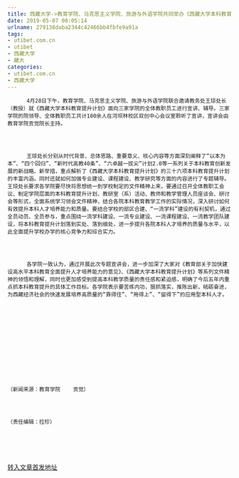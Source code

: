 ```yaml
---
title: 西藏大学->教育学院、马克思主义学院、旅游与外语学院共同举办《西藏大学本科教育提升计划》宣讲会 | utibet.com.cn
date: 2019-05-07 00:05:14
urlname: 279138daba2344c42466bb4fbfe9a91a
tags: 
- utibet.com.cn
- utibet
- 西藏大学
- 藏大
categories:
- utibet.com.cn
- 西藏大学
---
```




	      4月28日下午，教育学院、马克思主义学院、旅游与外语学院联合邀请教务处王琼处长（教授）就《西藏大学本科教育提升计划》面向三家学院的全体教职员工进行宣讲、辅导。三家学院的院领导、全体教职员工共计100余人在河坝林校区双创中心会议室聆听了宣讲，宣讲会由教育学院贡觉院长主持。



	      王琼处长分别从时代背景、总体思路、重要意义、核心内容等方面深刻阐释了“以本为本”、“四个回归”、“新时代高教40条”、“六卓越一拔尖”计划2.0等一系列关于本科教育创新发展的新战略、新举措，重点解析了《西藏大学本科教育提升计划》的三十六项本科教育提升计划的丰富内涵。同时还就如何加强专业建设、课程建设、教学研究等方面的内容进行了专题辅导。王琼处长要求各学院要尽快将思想统一到学校制定的文件精神上来，要通过召开全体教职工会议、制定学院层面的本科教育提升计划、教研室（系）活动、教师和教学管理人员座谈会、研讨会等形式，全面系统学习领会文件精神，结合各院本科教育教学工作的实际情况，深入研讨如何有效提升本科人才培养能力和质量。要结合学校的部区合建、“一流学科”建设的有利契机，通过全员动员、全员参与，重点围绕一流学科建设、一流专业建设、一流课程建设、一流教学团队建设，将本科教育提升计划落到实处、落到细处，进一步提升各院本科人才培养的质量与水平，以此全面提升学校办学的核心竞争力和综合实力。



	      各学院一致认为，通过开展此次专题宣讲会，进一步加深了大家对《教育部关于加快建设高水平本科教育全面提升人才培养能力的意见》、《西藏大学本科教育提升计划》等系列文件精神的领悟和理解，同时也更加感受到提高本科教学质量的责任感和紧迫感，明确了今后五年内重点抓本科教育提升的具体工作目标。各学院表示要苦练内功，狠抓落实，推陈出新，砥砺奋进，为西藏经济社会的快速发展培养高质量的“靠得住”、“用得上”、“留得下”的应用型本科人才。



	 



	 



	（新闻来源：教育学院    贡觉）



	（责任编辑：拉珍）



	 

[转入文章首发地址](http://www.utibet.edu.cn/news/article_3_5_14903.html)